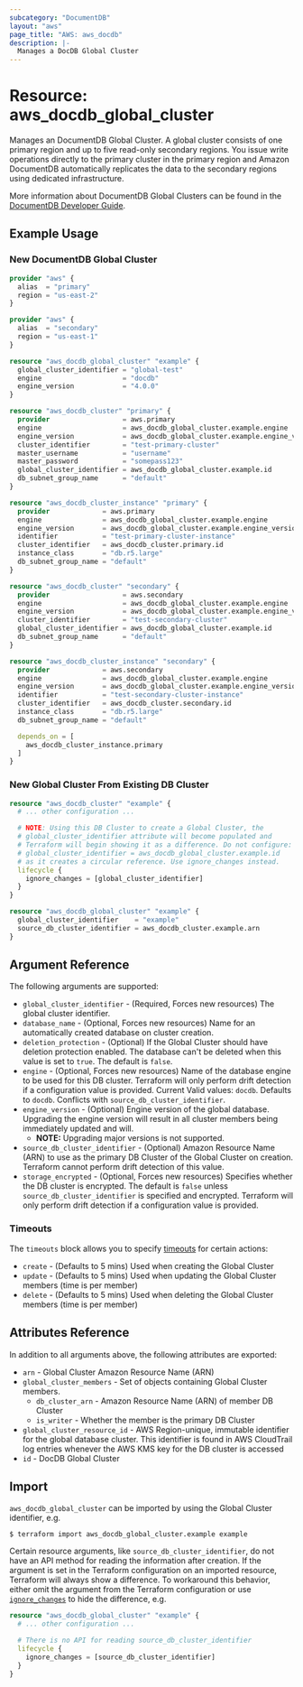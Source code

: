 ```yaml
---
subcategory: "DocumentDB"
layout: "aws"
page_title: "AWS: aws_docdb"
description: |-
  Manages a DocDB Global Cluster
---
```


# Resource: aws_docdb_global_cluster

Manages an DocumentDB Global Cluster. A global cluster consists of one primary region and up to five read-only secondary regions. You issue write operations directly to the primary cluster in the primary region and Amazon DocumentDB automatically replicates the data to the secondary regions using dedicated infrastructure.

More information about DocumentDB Global Clusters can be found in the [DocumentDB Developer Guide](https://docs.aws.amazon.com/documentdb/latest/developerguide/global-clusters.html).

## Example Usage

### New DocumentDB Global Cluster

```terraform
provider "aws" {
  alias  = "primary"
  region = "us-east-2"
}

provider "aws" {
  alias  = "secondary"
  region = "us-east-1"
}

resource "aws_docdb_global_cluster" "example" {
  global_cluster_identifier = "global-test"
  engine                    = "docdb"
  engine_version            = "4.0.0"
}

resource "aws_docdb_cluster" "primary" {
  provider                  = aws.primary
  engine                    = aws_docdb_global_cluster.example.engine
  engine_version            = aws_docdb_global_cluster.example.engine_version
  cluster_identifier        = "test-primary-cluster"
  master_username           = "username"
  master_password           = "somepass123"
  global_cluster_identifier = aws_docdb_global_cluster.example.id
  db_subnet_group_name      = "default"
}

resource "aws_docdb_cluster_instance" "primary" {
  provider             = aws.primary
  engine               = aws_docdb_global_cluster.example.engine
  engine_version       = aws_docdb_global_cluster.example.engine_version
  identifier           = "test-primary-cluster-instance"
  cluster_identifier   = aws_docdb_cluster.primary.id
  instance_class       = "db.r5.large"
  db_subnet_group_name = "default"
}

resource "aws_docdb_cluster" "secondary" {
  provider                  = aws.secondary
  engine                    = aws_docdb_global_cluster.example.engine
  engine_version            = aws_docdb_global_cluster.example.engine_version
  cluster_identifier        = "test-secondary-cluster"
  global_cluster_identifier = aws_docdb_global_cluster.example.id
  db_subnet_group_name      = "default"
}

resource "aws_docdb_cluster_instance" "secondary" {
  provider             = aws.secondary
  engine               = aws_docdb_global_cluster.example.engine
  engine_version       = aws_docdb_global_cluster.example.engine_version
  identifier           = "test-secondary-cluster-instance"
  cluster_identifier   = aws_docdb_cluster.secondary.id
  instance_class       = "db.r5.large"
  db_subnet_group_name = "default"

  depends_on = [
    aws_docdb_cluster_instance.primary
  ]
}
```

### New Global Cluster From Existing DB Cluster

```terraform
resource "aws_docdb_cluster" "example" {
  # ... other configuration ...

  # NOTE: Using this DB Cluster to create a Global Cluster, the
  # global_cluster_identifier attribute will become populated and
  # Terraform will begin showing it as a difference. Do not configure:
  # global_cluster_identifier = aws_docdb_global_cluster.example.id
  # as it creates a circular reference. Use ignore_changes instead.
  lifecycle {
    ignore_changes = [global_cluster_identifier]
  }
}

resource "aws_docdb_global_cluster" "example" {
  global_cluster_identifier    = "example"
  source_db_cluster_identifier = aws_docdb_cluster.example.arn
}
```

## Argument Reference

The following arguments are supported:

* `global_cluster_identifier` - (Required, Forces new resources) The global cluster identifier.
* `database_name` - (Optional, Forces new resources) Name for an automatically created database on cluster creation.
* `deletion_protection` - (Optional) If the Global Cluster should have deletion protection enabled. The database can't be deleted when this value is set to `true`. The default is `false`.
* `engine` - (Optional, Forces new resources) Name of the database engine to be used for this DB cluster. Terraform will only perform drift detection if a configuration value is provided. Current Valid values: `docdb`. Defaults to `docdb`. Conflicts with `source_db_cluster_identifier`.
* `engine_version` - (Optional) Engine version of the global database. Upgrading the engine version will result in all cluster members being immediately updated and will.
    * **NOTE:** Upgrading major versions is not supported.
* `source_db_cluster_identifier` - (Optional) Amazon Resource Name (ARN) to use as the primary DB Cluster of the Global Cluster on creation. Terraform cannot perform drift detection of this value.
* `storage_encrypted` - (Optional, Forces new resources) Specifies whether the DB cluster is encrypted. The default is `false` unless `source_db_cluster_identifier` is specified and encrypted. Terraform will only perform drift detection if a configuration value is provided.

### Timeouts

The `timeouts` block allows you to specify [timeouts](https://www.terraform.io/docs/configuration/blocks/resources/syntax.html#operation-timeouts) for certain actions:

* `create` - (Defaults to 5 mins) Used when creating the Global Cluster
* `update` - (Defaults to 5 mins) Used when updating the Global Cluster members (time is per member)
* `delete` - (Defaults to 5 mins) Used when deleting the Global Cluster members (time is per member)
## Attributes Reference

In addition to all arguments above, the following attributes are exported:

* `arn` - Global Cluster Amazon Resource Name (ARN)
* `global_cluster_members` - Set of objects containing Global Cluster members.
    * `db_cluster_arn` - Amazon Resource Name (ARN) of member DB Cluster
    * `is_writer` - Whether the member is the primary DB Cluster
* `global_cluster_resource_id` - AWS Region-unique, immutable identifier for the global database cluster. This identifier is found in AWS CloudTrail log entries whenever the AWS KMS key for the DB cluster is accessed
* `id` - DocDB Global Cluster 

## Import

`aws_docdb_global_cluster` can be imported by using the Global Cluster identifier, e.g.

```
$ terraform import aws_docdb_global_cluster.example example
```

Certain resource arguments, like `source_db_cluster_identifier`, do not have an API method for reading the information after creation. If the argument is set in the Terraform configuration on an imported resource, Terraform will always show a difference. To workaround this behavior, either omit the argument from the Terraform configuration or use [`ignore_changes`](https://www.terraform.io/docs/configuration/meta-arguments/lifecycle.html#ignore_changes) to hide the difference, e.g.

```terraform
resource "aws_docdb_global_cluster" "example" {
  # ... other configuration ...

  # There is no API for reading source_db_cluster_identifier
  lifecycle {
    ignore_changes = [source_db_cluster_identifier]
  }
}
```
